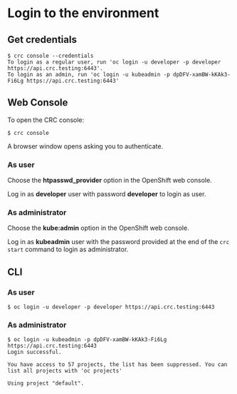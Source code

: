 # Login to the environment

## Get credentials

```console
$ crc console --credentials       
To login as a regular user, run 'oc login -u developer -p developer https://api.crc.testing:6443'.
To login as an admin, run 'oc login -u kubeadmin -p dpDFV-xamBW-kKAk3-Fi6Lg https://api.crc.testing:6443'
```

## Web Console

To open the CRC console:

```console
$ crc console
```

A browser window opens asking you to authenticate.

### As user

Choose the **htpasswd_provider** option in the OpenShift web console.

Log in as **developer** user with password **developer** to login as user.

### As administrator

Choose the **kube:admin** option in the OpenShift web console.

Log in as **kubeadmin** user with the password provided at the end of the `crc start` command to login as administrator.

## CLI 

### As user

```console
$ oc login -u developer -p developer https://api.crc.testing:6443
```


### As administrator
```console
$ oc login -u kubeadmin -p dpDFV-xamBW-kKAk3-Fi6Lg https://api.crc.testing:6443
Login successful.

You have access to 57 projects, the list has been suppressed. You can list all projects with 'oc projects'

Using project "default".
```
